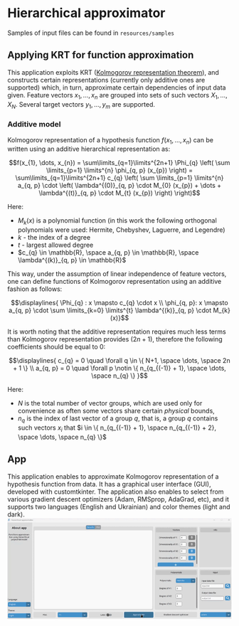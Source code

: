 # Hierarchical approximator
Samples of input files can be found in `resources/samples`

## Applying KRT for function approximation
This application exploits KRT ([Kolmogorov representation theorem](https://en.wikipedia.org/wiki/Kolmogorov%E2%80%93Arnold_representation_theorem)), and constructs certain representations (currently only additive ones are supported) which, in turn, approximate certain dependencies of input data given. Feature vectors $x_1, \dots, x_n$ are grouped into sets of such vectors $X_{1}, \dots, X_{N}$. Several target vectors $y_{1}, \dots, y_{m}$ are supported. 

### Additive model
Kolmogorov representation of a hypothesis function $f(x_{1}, \dots, x_{n})$ can be written using an additive hierarchical representation as:
```math
f(x_{1}, \dots, x_{n}) = \sum\limits_{q=1}\limits^{2n+1} \Phi_{q} \left( \sum \limits_{p=1} \limits^{n} \phi_{q, p} (x_{p}) \right) = \sum\limits_{q=1}\limits^{2n+1} c_{q} \left( \sum \limits_{p=1} \limits^{n} a_{q, p} \cdot \left( \lambda^{(0)}_{q, p} \cdot M_{0} (x_{p}) + \dots + \lambda^{(t)}_{q, p} \cdot M_{t} (x_{p}) \right) \right)
```

Here:
- $M_{k}(x)$ is a polynomial function (in this work the following orthogonal polynomials were used: Hermite, Chebyshev, Laguerre, and Legendre) 
- $k$ - the index of a degree
- $t$ - largest allowed degree
- $c_{q} \in \mathbb{R}, \space a_{q, p} \in \mathbb{R}, \space \lambda^{(k)}_{q, p} \in \mathbb{R}$

This way, under the assumption of linear independence of feature vectors, one can define functions of Kolmogorov representation using an additive fashion as follows:
```math
\displaylines{
\Phi_{q} : x \mapsto c_{q} \cdot x \\
\phi_{q, p}: x \mapsto a_{q, p} \cdot \sum \limits_{k=0} \limits^{t} \lambda^{(k)}_{q, p} \cdot M_{k} (x)}
```

It is worth noting that the additive representation requires much less terms than Kolmogorov representation provides ($2n+1$), therefore the following coefficients should be equal to $0$: 
```math
\displaylines{ c_{q} = 0 \quad \forall q \in \{ N+1, \space \dots, \space 2n + 1 \} \\
a_{q, p} = 0 \quad \forall p \notin \{ n_{q_{(-1)} + 1}, \space \dots, \space n_{q} \} }
```
Here:
- $N$ is the total number of vector groups, which are used only for convenience as often some vectors share certain *physical* bounds, 
- $n_{q}$ is the index of last vector of a group $q$, that is, a group $q$ contains such vectors $x_{i}$ that $i \in \{ n_{q_{(-1)} + 1}, \space n_{q_{(-1)} + 2}, \space \dots, \space n_{q} \}$

## App
This application enables to approximate Kolmogorov representation of a hypothesis function from data. It has a graphical user interface (GUI), developed with customtkinter. The application also enables to select from various gradient descent optimizers (Adam, RMSprop, AdaGrad, etc), and it supports two languages (English and Ukrainian) and color themes (light and dark).
![gif not found](src/resources/run.gif)
